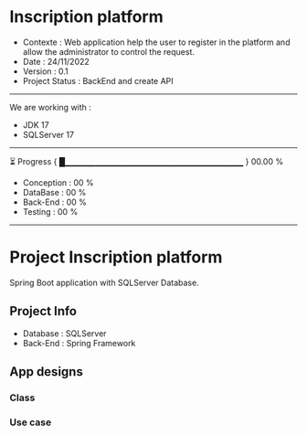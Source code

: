 # Inscription platform
* Contexte       : Web application help the user to register in the platform and allow the administrator to control the request.
* Date           : 24/11/2022
* Version        : 0.1
* Project Status : BackEnd and create API
----------------------------------------------------------
We are working with :
* JDK 17
* SQLServer 17
----------------------------------------------------------
⏳ Progress { █▁▁▁▁▁▁▁▁▁▁▁▁▁▁▁▁▁▁▁▁▁▁▁▁▁▁▁▁▁ } 00.00 %
* Conception  : 00 %
* DataBase    : 00 %
* Back-End    : 00 %
* Testing     : 00 %
----------------------------------------------------------
# Project Inscription platform
Spring Boot application with SQLServer Database.
## Project Info
* Database  : SQLServer
* Back-End  : Spring Framework
## App designs
### Class
### Use case